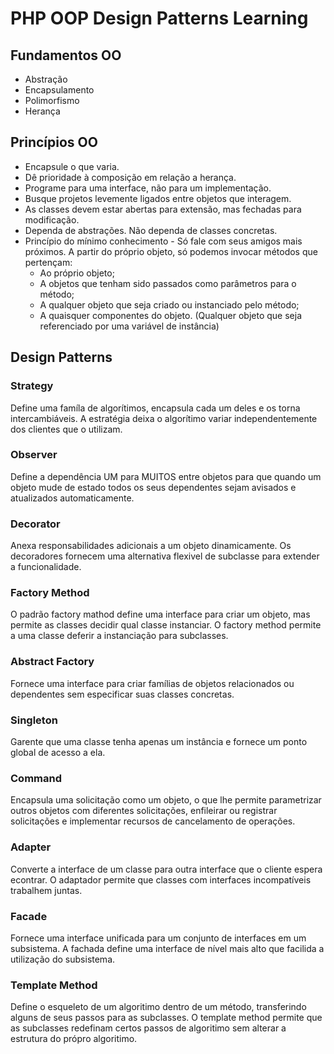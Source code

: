 # PHP OOP Design Patterns Learning

## Fundamentos OO

- Abstração
- Encapsulamento
- Polimorfismo
- Herança

## Princípios OO

- Encapsule o que varia.
- Dê prioridade à composição em relação a herança.
- Programe para uma interface, não para um implementação.
- Busque projetos levemente ligados entre objetos que interagem.
- As classes devem estar abertas para extensão, mas fechadas para modificação.
- Dependa de abstrações. Não dependa de classes concretas.
- Princípio do mínimo conhecimento - Só fale com seus amigos mais próximos. A partir do próprio objeto, só podemos invocar métodos que pertençam:
	- Ao próprio objeto;
	- A objetos que tenham sido passados como parâmetros para o método;
	- A qualquer objeto que seja criado ou instanciado pelo método;
	- A quaisquer componentes do objeto. (Qualquer objeto que seja referenciado por uma variável de instância)

## Design Patterns

### Strategy

Define uma famíla de algorítimos, encapsula cada um deles e os torna intercambiáveis.
A estratégia deixa o algorítimo variar independentemente dos clientes que o utilizam.

### Observer

Define a dependência UM para MUITOS entre objetos para que quando um objeto mude de estado
todos os seus dependentes sejam avisados e atualizados automaticamente.

### Decorator

Anexa responsabilidades adicionais a um objeto dinamicamente. Os decoradores fornecem
uma alternativa flexivel de subclasse para extender a funcionalidade.

### Factory Method

O padrão factory mathod define uma interface para criar um objeto, mas permite as
classes decidir qual classe instanciar. O factory method permite a uma classe deferir
a instanciação para subclasses.

### Abstract Factory

Fornece uma interface para criar famílias de objetos relacionados ou dependentes sem
especificar suas classes concretas.

### Singleton

Garente que uma classe tenha apenas um instância e fornece um ponto global de acesso a ela.

### Command

Encapsula uma solicitação como um objeto, o que lhe permite parametrizar outros objetos 
com diferentes solicitações, enfileirar ou registrar solicitações e implementar recursos 
de cancelamento de operações.

### Adapter

Converte a interface de um classe para outra interface que o cliente espera econtrar.
O adaptador permite que classes com interfaces incompatíveis trabalhem juntas.

### Facade

Fornece uma interface unificada para um conjunto de interfaces em um subsistema.
A fachada define uma interface de nível mais alto que facilida a utilização
do subsistema.

### Template Method

Define o esqueleto de um algoritimo dentro de um método, transferindo alguns de seus
passos para as subclasses. O template method permite que as subclasses redefinam certos
passos de algoritimo sem alterar a estrutura do própro algoritimo.